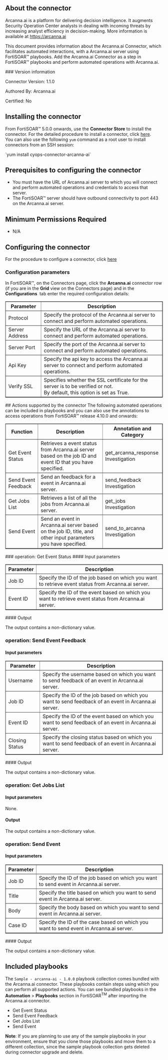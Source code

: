 ## About the connector
Arcanna.ai is a platform for delivering decision intelligence. It augments Security Operation Center analysts in dealing with incoming threats by increasing analyst efficiency in decision-making. More information is available at https://arcanna.ai
<p>This document provides information about the Arcanna.ai Connector, which facilitates automated interactions, with a Arcanna.ai server using FortiSOAR&trade; playbooks. Add the Arcanna.ai Connector as a step in FortiSOAR&trade; playbooks and perform automated operations with Arcanna.ai.</p>
### Version information

Connector Version: 1.1.0


Authored By: Arcanna.ai

Certified: No
## Installing the connector
<p>From FortiSOAR&trade; 5.0.0 onwards, use the <strong>Connector Store</strong> to install the connector. For the detailed procedure to install a connector, click <a href="https://docs.fortinet.com/document/fortisoar/0.0.0/installing-a-connector/1/installing-a-connector" target="_top">here</a>.<br>You can also use the following <code>yum</code> command as a root user to install connectors from an SSH session:</p>
`yum install cyops-connector-arcanna-ai`

## Prerequisites to configuring the connector
- You must have the URL of Arcanna.ai server to which you will connect and perform automated operations and credentials to access that server.
- The FortiSOAR&trade; server should have outbound connectivity to port 443 on the Arcanna.ai server.

## Minimum Permissions Required
- N/A

## Configuring the connector
For the procedure to configure a connector, click [here](https://docs.fortinet.com/document/fortisoar/0.0.0/configuring-a-connector/1/configuring-a-connector)
### Configuration parameters
<p>In FortiSOAR&trade;, on the Connectors page, click the <strong>Arcanna.ai</strong> connector row (if you are in the <strong>Grid</strong> view on the Connectors page) and in the <strong>Configurations&nbsp;</strong> tab enter the required configuration details:&nbsp;</p>
<table border=1><thead><tr><th>Parameter<br></th><th>Description<br></th></tr></thead><tbody><tr><td>Protocol<br></td><td>Specify the protocol of the Arcanna.ai server to connect and perform automated operations.<br>
<tr><td>Server Address<br></td><td>Specify the URL of the Arcanna.ai server to connect and perform automated operations.<br>
<tr><td>Server Port<br></td><td>Specify the port of the Arcanna.ai server to connect and perform automated operations.<br>
<tr><td>Api Key<br></td><td>Specify the api key to access the Arcanna.ai server to connect and perform automated operations.<br>
<tr><td>Verify SSL<br></td><td>Specifies whether the SSL certificate for the server is to be verified or not. <br/>By default, this option is set as True.<br></td></tr>
</tbody></table>
## Actions supported by the connector
The following automated operations can be included in playbooks and you can also use the annotations to access operations from FortiSOAR&trade; release 4.10.0 and onwards:
<table border=1><thead><tr><th>Function<br></th><th>Description<br></th><th>Annotation and Category<br></th></tr></thead><tbody><tr><td>Get Event Status<br></td><td>Retrieves a event status from Arcanna.ai server based on the job ID and event ID that you have specified.<br></td><td>get_arcanna_response <br/>Investigation<br></td></tr>
<tr><td>Send Event Feedback<br></td><td>Send an feedback for a event in Arcanna.ai server.<br></td><td>send_feedback <br/>Investigation<br></td></tr>
<tr><td>Get Jobs List<br></td><td>Retrieves a list of all the jobs from Arcanna.ai server.<br></td><td>get_jobs <br/>Investigation<br></td></tr>
<tr><td>Send Event<br></td><td>Send an event in Arcanna.ai server based on the job ID, title, and other input parameters you have specified.<br></td><td>send_to_arcanna <br/>Investigation<br></td></tr>
</tbody></table>
### operation: Get Event Status
#### Input parameters
<table border=1><thead><tr><th>Parameter<br></th><th>Description<br></th></tr></thead><tbody><tr><td>Job ID<br></td><td>Specify the ID of the job based on which you want to retrieve event status from Arcanna.ai server.<br>
</td></tr><tr><td>Event ID<br></td><td>Specify the ID of the event based on which you want to retrieve event status from Arcanna.ai server.<br>
</td></tr></tbody></table>
#### Output

 The output contains a non-dictionary value.
### operation: Send Event Feedback
#### Input parameters
<table border=1><thead><tr><th>Parameter<br></th><th>Description<br></th></tr></thead><tbody><tr><td>Username<br></td><td>Specify the username based on which you want to send feedback of an event in Arcanna.ai server.<br>
</td></tr><tr><td>Job ID<br></td><td>Specify the ID of the job based on which you want to send feedback of an event in Arcanna.ai server.<br>
</td></tr><tr><td>Event ID<br></td><td>Specify the ID of the event based on which you want to send feedback of an event in Arcanna.ai server.<br>
</td></tr><tr><td>Closing Status<br></td><td>Specify the closing status based on which you want to send feedback of an event in Arcanna.ai server.<br>
</td></tr></tbody></table>
#### Output

 The output contains a non-dictionary value.
### operation: Get Jobs List
#### Input parameters
None.
#### Output

 The output contains a non-dictionary value.
### operation: Send Event
#### Input parameters
<table border=1><thead><tr><th>Parameter<br></th><th>Description<br></th></tr></thead><tbody><tr><td>Job ID<br></td><td>Specify the ID of the job based on which you want to send event in Arcanna.ai server.<br>
</td></tr><tr><td>Title<br></td><td>Specify the title based on which you want to send event in Arcanna.ai server.<br>
</td></tr><tr><td>Body<br></td><td>Specify the body based on which you want to send event in Arcanna.ai server.<br>
</td></tr><tr><td>Case ID<br></td><td>Specify the ID of the case based on which you want to send event in Arcanna.ai server.<br>
</td></tr></tbody></table>
#### Output

 The output contains a non-dictionary value.
## Included playbooks
The `Sample - arcanna-ai - 1.0.0` playbook collection comes bundled with the Arcanna.ai connector. These playbooks contain steps using which you can perform all supported actions. You can see bundled playbooks in the **Automation** > **Playbooks** section in FortiSOAR<sup>TM</sup> after importing the Arcanna.ai connector.

- Get Event Status
- Send Event Feedback
- Get Jobs List
- Send Event

**Note**: If you are planning to use any of the sample playbooks in your environment, ensure that you clone those playbooks and move them to a different collection, since the sample playbook collection gets deleted during connector upgrade and delete.
